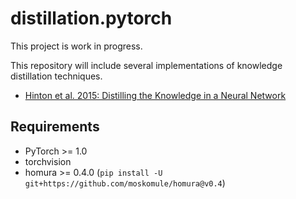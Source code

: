 # distillation.pytorch

This project is work in progress.

This repository will include several implementations of knowledge distillation techniques.

* [Hinton et al. 2015: Distilling the Knowledge in a Neural Network](http://arxiv.org/abs/1503.02531)


## Requirements

* PyTorch >= 1.0
* torchvision
* homura >= 0.4.0 (`pip install -U git+https://github.com/moskomule/homura@v0.4`)

